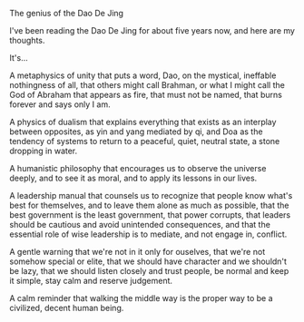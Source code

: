 The genius of the Dao De Jing

I've been reading the Dao De Jing
for about five years now,
and here are my thoughts.

It's...

A metaphysics
of unity
that puts a word,
Dao,
on the mystical,
ineffable nothingness of all,
that others might call Brahman,
or what I might call the God of Abraham
that appears as fire,
that must not be named,
that burns forever
and says only I am.

A physics of dualism
that explains everything that exists
as an interplay between opposites,
as yin and yang mediated by qi,
and Doa
as the tendency
of systems to return
to a peaceful,
quiet,
neutral state,
a stone dropping in water.

A humanistic philosophy
that encourages us
to observe the universe deeply,
and to see it as moral,
and to apply its lessons in our lives.

A leadership manual
that counsels us to recognize
that people know what's best for themselves,
and to leave them alone as much as possible,
that the best government is the least government,
that power corrupts,
that leaders should be cautious
and avoid unintended consequences,
and that the essential role
of wise leadership
is to mediate,
and not engage in,
conflict.

A gentle warning
that we're not in it only for ouselves,
that we're not somehow special or elite,
that we should have character
and we shouldn't be lazy,
that we should listen closely and trust people,
be normal and keep it simple,
stay calm and reserve judgement.

A calm reminder
that walking the middle way
is the proper way
to be a civilized,
decent human being.
